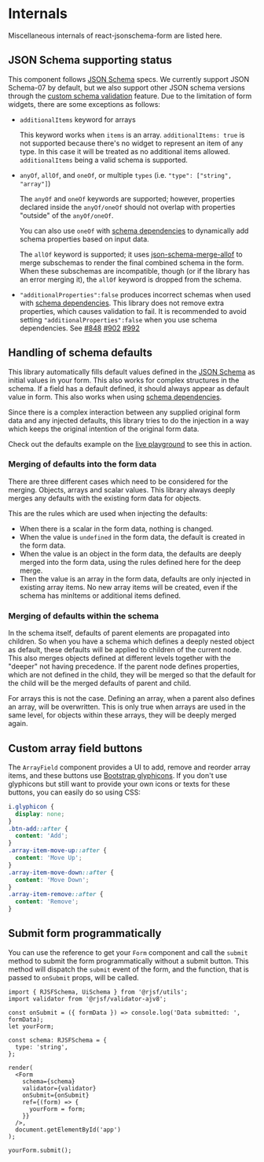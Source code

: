 # Internals

Miscellaneous internals of react-jsonschema-form are listed here.

## JSON Schema supporting status

This component follows [JSON Schema](http://json-schema.org/documentation.html) specs. We currently support JSON Schema-07 by default, but we also support other JSON schema versions through the [custom schema validation](../usage/validation#custom-meta-schema-validation) feature. Due to the limitation of form widgets, there are some exceptions as follows:

- `additionalItems` keyword for arrays

  This keyword works when `items` is an array. `additionalItems: true` is not supported because there's no widget to represent an item of any type. In this case it will be treated as no additional items allowed. `additionalItems` being a valid schema is supported.

- `anyOf`, `allOf`, and `oneOf`, or multiple `types` (i.e. `"type": ["string", "array"]`)

  The `anyOf` and `oneOf` keywords are supported; however, properties declared inside the `anyOf/oneOf` should not overlap with properties "outside" of the `anyOf/oneOf`.

  You can also use `oneOf` with [schema dependencies](../usage/dependencies#schema-dependencies) to dynamically add schema properties based on input data.

  The `allOf` keyword is supported; it uses [json-schema-merge-allof](https://github.com/mokkabonna/json-schema-merge-allof) to merge subschemas to render the final combined schema in the form. When these subschemas are incompatible, though (or if the library has an error merging it), the `allOf` keyword is dropped from the schema.

- `"additionalProperties":false` produces incorrect schemas when used with [schema dependencies](../usage/dependencies#schema-dependencies). This library does not remove extra properties, which causes validation to fail. It is recommended to avoid setting `"additionalProperties":false` when you use schema dependencies. See [#848](https://github.com/rjsf-team/react-jsonschema-form/issues/848) [#902](https://github.com/rjsf-team/rjsf-team/issues/902) [#992](https://github.com/rjsf-team/rjsf-team/issues/992)

## Handling of schema defaults

This library automatically fills default values defined in the [JSON Schema](http://json-schema.org/documentation.html) as initial values in your form. This also works for complex structures in the schema. If a field has a default defined, it should always appear as default value in form. This also works when using [schema dependencies](../usage/dependencies/#schema-dependencies).

Since there is a complex interaction between any supplied original form data and any injected defaults, this library tries to do the injection in a way which keeps the original intention of the original form data.

Check out the defaults example on the [live playground](https://rjsf-team.github.io/react-jsonschema-form/) to see this in action.

### Merging of defaults into the form data

There are three different cases which need to be considered for the merging. Objects, arrays and scalar values. This library always deeply merges any defaults with the existing form data for objects.

This are the rules which are used when injecting the defaults:

- When there is a scalar in the form data, nothing is changed.
- When the value is `undefined` in the form data, the default is created in the form data.
- When the value is an object in the form data, the defaults are deeply merged into the form data, using the rules defined here for the deep merge.
- Then the value is an array in the form data, defaults are only injected in existing array items. No new array items will be created, even if the schema has minItems or additional items defined.

### Merging of defaults within the schema

In the schema itself, defaults of parent elements are propagated into children. So when you have a schema which defines a deeply nested object as default, these defaults will be applied to children of the current node. This also merges objects defined at different levels together with the "deeper" not having precedence. If the parent node defines properties, which are not defined in the child, they will be merged so that the default for the child will be the merged defaults of parent and child.

For arrays this is not the case. Defining an array, when a parent also defines an array, will be overwritten. This is only true when arrays are used in the same level, for objects within these arrays, they will be deeply merged again.

## Custom array field buttons

The `ArrayField` component provides a UI to add, remove and reorder array items, and these buttons use [Bootstrap glyphicons](http://getbootstrap.com/components/#glyphicons). If you don't use glyphicons but still want to provide your own icons or texts for these buttons, you can easily do so using CSS:

```css
i.glyphicon {
  display: none;
}
.btn-add::after {
  content: 'Add';
}
.array-item-move-up::after {
  content: 'Move Up';
}
.array-item-move-down::after {
  content: 'Move Down';
}
.array-item-remove::after {
  content: 'Remove';
}
```

## Submit form programmatically

You can use the reference to get your `Form` component and call the `submit` method to submit the form programmatically without a submit button.
This method will dispatch the `submit` event of the form, and the function, that is passed to `onSubmit` props, will be called.

```tsx
import { RJSFSchema, UiSchema } from '@rjsf/utils';
import validator from '@rjsf/validator-ajv8';

const onSubmit = ({ formData }) => console.log('Data submitted: ', formData);
let yourForm;

const schema: RJSFSchema = {
  type: 'string',
};

render(
  <Form
    schema={schema}
    validator={validator}
    onSubmit={onSubmit}
    ref={(form) => {
      yourForm = form;
    }}
  />,
  document.getElementById('app')
);

yourForm.submit();
```
